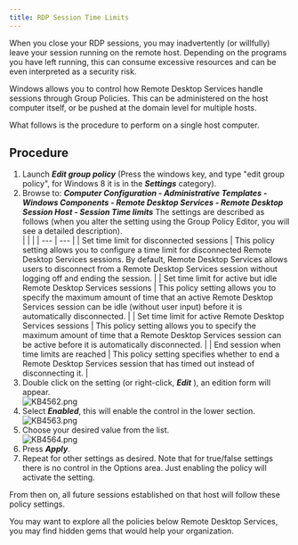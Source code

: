 ```yaml
---
title: RDP Session Time Limits
---
```

When you close your RDP sessions, you may inadvertently (or willfully) leave your session running on the remote host. Depending on the programs you have left running, this can consume excessive resources and can be even interpreted as a security risk.  

Windows allows you to control how Remote Desktop Services handle sessions through Group Policies. This can be administered on the host computer itself, or be pushed at the domain level for multiple hosts.  

What follows is the procedure to perform on a single host computer.

## Procedure

1. Launch ***Edit group policy*** (Press the windows key, and type &quot;edit group policy&quot;, for Windows 8 it is in the ***Settings*** category).
1. Browse to: ***Computer Configuration - Administrative Templates - Windows Components - Remote Desktop Services - Remote Desktop Session Host - Session Time limits*** The settings are described as follows (when you alter the setting using the Group Policy Editor, you will see a detailed description).  
   |     |     |
   | --- | --- |
   | Set time limit for disconnected sessions | This policy setting allows you to configure a time limit for disconnected Remote Desktop Services sessions. By default, Remote Desktop Services allows users to disconnect from a Remote Desktop Services session without logging off and ending the session. |
   | Set time limit for active but idle Remote Desktop Services sessions | This policy setting allows you to specify the maximum amount of time that an active Remote Desktop Services session can be idle (without user input) before it is automatically disconnected. |
   | Set time limit for active Remote Desktop Services sessions | This policy setting allows you to specify the maximum amount of time that a Remote Desktop Services session can be active before it is automatically disconnected. |
   | End session when time limits are reached | This policy setting specifies whether to end a Remote Desktop Services session that has timed out instead of disconnecting it. |
1. Double click on the setting (or right-click, ***Edit*** ), an edition form will appear.  
![KB4562.png](/img/en/kb/KB4562.png)
1. Select ***Enabled***, this will enable the control in the lower section.  
![KB4563.png](/img/en/kb/KB4563.png)  
1. Choose your desired value from the list.  
![KB4564.png](/img/en/kb/KB4564.png)  
1. Press ***Apply***.
1. Repeat for other settings as desired. Note that for true/false settings there is no control in the Options area. Just enabling the policy will activate the setting.  

From then on, all future sessions established on that host will follow these policy settings.  

You may want to explore all the policies below Remote Desktop Services, you may find hidden gems that would help your organization.